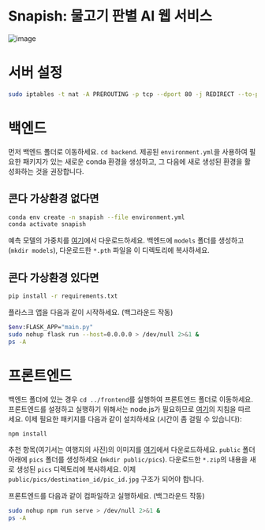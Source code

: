 # Snapish: 물고기 판별 AI 웹 서비스
![image](https://github.com/user-attachments/assets/ce26f167-06ef-4978-b4bb-d459eeed751b)

# 서버 설정
```bash
sudo iptables -t nat -A PREROUTING -p tcp --dport 80 -j REDIRECT --to-port 8080

```

# 백엔드
먼저 백엔드 폴더로 이동하세요. `cd backend`. 제공된 `environment.yml`을 사용하여 필요한 패키지가 있는 새로운 conda 환경을 생성하고, 그 다음에 새로 생성된 환경을 활성화하는 것을 권장합니다.

## 콘다 가상환경 없다면
```bash
conda env create -n snapish --file environment.yml
conda activate snapish
```
예측 모델의 가중치를 [여기](https://owncloud.tuwien.ac.at/index.php/s/kotvEsald31Pw51)에서 다운로드하세요. 백엔드에 `models` 폴더를 생성하고 (`mkdir models`), 다운로드한 `*.pth` 파일을 이 디렉토리에 복사하세요.

## 콘다 가상환경 있다면
```bash
pip install -r requirements.txt
```

플라스크 앱을 다음과 같이 시작하세요. (백그라운드 작동)
```bash
$env:FLASK_APP="main.py"
sudo nohup flask run --host=0.0.0.0 > /dev/null 2>&1 &
ps -A
```

# 프론트엔드
백엔드 폴더에 있는 경우 `cd ../frontend`를 실행하여 프론트엔드 폴더로 이동하세요.
프론트엔드를 설정하고 실행하기 위해서는 node.js가 필요하므로 [여기](https://nodejs.org/en/)의 지침을 따르세요.
이제 필요한 패키지를 다음과 같이 설치하세요 (시간이 좀 걸릴 수 있습니다):
```bash
npm install
```
추천 항목(여기서는 여행지의 사진)의 이미지를 [여기](https://owncloud.tuwien.ac.at/index.php/s/h70PGy8EkqtQKxs)에서 다운로드하세요. `public` 폴더 아래에 `pics` 폴더를 생성하세요 (`mkdir public/pics`). 다운로드한 `*.zip`의 내용을 새로 생성된 `pics` 디렉토리에 복사하세요. 이제 `public/pics/destination_id/pic_id.jpg` 구조가 되어야 합니다.

프론트엔드를 다음과 같이 컴파일하고 실행하세요. (백그라운드 작동)
```bash
sudo nohup npm run serve > /dev/null 2>&1 &
ps -A
```
